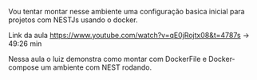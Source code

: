Vou tentar montar nesse ambiente uma configuração basica inicial para projetos com NESTJs usando o docker.

Link da aula https://www.youtube.com/watch?v=qE0jRojtx08&t=4787s  -> 49:26 min

Nessa aula o luiz demonstra como montar com DockerFile e Docker-compose um ambiente com NEST rodando.
